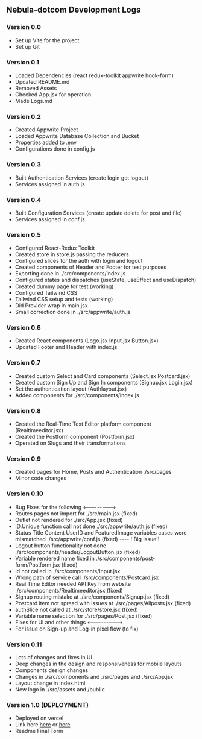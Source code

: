 ## Nebula-dotcom Development Logs

### Version 0.0
- Set up Vite for the project
- Set up Git

### Version 0.1
- Loaded Dependencies (react redux-toolkit appwrite hook-form)
- Updated README.md
- Removed Assets
- Checked App.jsx for operation
- Made Logs.md

### Version 0.2
- Created Appwrite Project
- Loaded Appwrite Database Collection and Bucket
- Properties added to .env
- Configurations done in config.js

### Version 0.3
- Built Authentication Services (create login get logout)
- Services assigned in auth.js

### Version 0.4
- Built Configuration Services (create update delete for post and file)
- Services assigned in conf.js

### Version 0.5
- Configured React-Redux Toolkit
- Created store in store.js passing the reducers
- Configured slices for the auth with login and logout
- Created components of Header and Footer for test purposes
- Exporting done in ./src/components/index.js
- Configured states and dispatches (useState, useEffect and useDispatch)
- Created dummy page for test (working)
- Configured Tailwind CSS
- Tailwind CSS setup and tests (working)
- Did Provider wrap in main.jsx
- Small correction done in ./src/appwrite/auth.js

### Version 0.6
- Created React components (Logo.jsx Input.jsx Button.jsx)
- Updated Footer and Header with index.js

### Version 0.7
- Created custom Select and Card components (Select.jsx  Postcard.jsx)
- Created custom Sign Up and Sign In components (Signup.jsx  Login.jsx)
- Set the authentication layout (Authlayout.jsx)
- Added components for ./src/components/index.js

### Version 0.8
- Created the Real-Time Text Editor platform component (Realtimeeditor.jsx)
- Created the Postform component (Postform.jsx)
- Operated on Slugs and their transformations

### Version 0.9
- Created pages for Home, Posts and Authentication ./src/pages
- Minor code changes

### Version 0.10
- Bug Fixes for the following <-------->
- Routes pages not import for ./src/main.jsx (fixed)
- Outlet not rendered for ./src/App.jsx (fixed)
- ID.Unique function call not done ./src/appwrite/auth.js (fixed)
- Status Title Content UserID and FeaturedImage variables cases were mismatched ./src/appwrite/conf.js (fixed) ---- !!Big Issue!!
- Logout button functionality not done ./src/components/header/LogoutButton.jsx (fixed)
- Variable rendered name fixed in ./src/components/post-form/Postform.jsx (fixed)
- Id not called in ./src/components/Input.jsx
- Wrong path of service call ./src/components/Postcard.jsx
- Real Time Editor needed API Key from website ./src/components/Realtimeeditor.jsx (fixed)
- Signup routing mistake at ./src/components/Signup.jsx (fixed)
- Postcard item not spread with issues at ./src/pages/Allposts.jsx (fixed)
- authSlice not called at ./src/store/store.jsx (fixed)
- Variable name selection for ./src/pages/Post.jsx (fixed)
- Fixes for UI and other things <--------->
- For issue on Sign-up and Log-in pixel flow (to fix)

### Version 0.11

- Lots of changes and fixes in UI
- Deep changes in the design and responsiveness for mobile layouts
- Components design changes
- Changes in ./src/components and ./src/pages and ./src/App.jsx
- Layout change in index.html
- New logo in ./src/assets and /public

### Version 1.0 (DEPLOYMENT)
- Deployed on vercel
- Link here [here](https://nebula-4u6aycyc8-anurag-bhattacharjees-projects.vercel.app/) or [here](https://nebula-coral-phi.vercel.app/)
- Readme Final Form